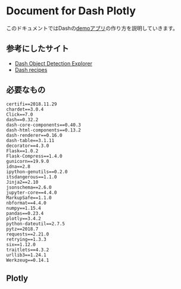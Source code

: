 # Document for Dash Plotly
このドキュメントではDashの[demoアプリ](https://dash-action-segmentation.appspot.com/)の作り方を説明していきます。

## 参考にしたサイト
* [Dash Object Detection Explorer](https://github.com/plotly/dash-object-detection)
* [Dash recipes](https://github.com/plotly/dash-recipes)

## 必要なもの
```
certifi==2018.11.29
chardet==3.0.4
Click==7.0
dash==0.32.2
dash-core-components==0.40.3
dash-html-components==0.13.2
dash-renderer==0.16.0
dash-table==3.1.11
decorator==4.3.0
Flask==1.0.2
Flask-Compress==1.4.0
gunicorn==19.9.0
idna==2.8
ipython-genutils==0.2.0
itsdangerous==1.1.0
Jinja2==2.10
jsonschema==2.6.0
jupyter-core==4.4.0
MarkupSafe==1.1.0
nbformat==4.4.0
numpy==1.15.4
pandas==0.23.4
plotly==3.4.2
python-dateutil==2.7.5
pytz==2018.7
requests==2.21.0
retrying==1.3.3
six==1.12.0
traitlets==4.3.2
urllib3==1.24.1
Werkzeug==0.14.1
```

## Plotly
